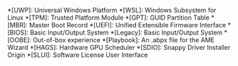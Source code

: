 *[UWP]: Universal Windows Platform
*[WSL]: Windows Subsystem for Linux
*[TPM]: Trusted Platform Module
*[GPT]: GUID Partition Table
*[MBR]: Master Boot Record
*[UEFI]: Unified Extensible Firmware Interface
*[BIOS]: Basic Input/Output System
*[Legacy]: Basic Input/Output System
*[OOBE]: Out-of-box experience
*[Playbook]: An .abpx file for the AME Wizard
*[HAGS]: Hardware GPU Scheduler
*[SDIO]: Snappy Driver Installer Origin
*[SLUI]: Software License User Interface